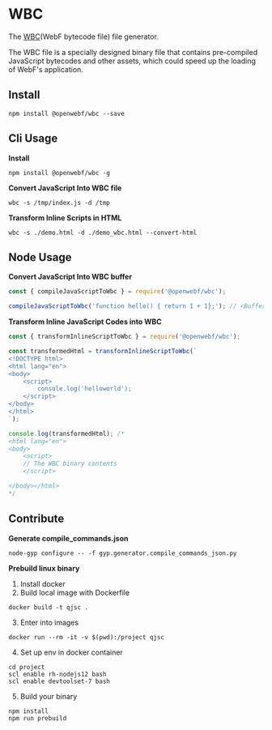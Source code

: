 # WBC

The [WBC](https://github.com/openwebf/rfc/blob/main/working/wbc1.en-US.md)(WebF bytecode file) file generator.

The WBC file is a specially designed binary file that contains pre-compiled JavaScript bytecodes and other assets, which could speed up the loading of WebF's application.

## Install

```
npm install @openwebf/wbc --save
```

## Cli Usage

**Install**
```
npm install @openwebf/wbc -g
```

**Convert JavaScript Into WBC file**

```
wbc -s /tmp/index.js -d /tmp
```

**Transform Inline Scripts in HTML**

```
wbc -s ./demo.html -d ./demo_wbc.html --convert-html
```

## Node Usage

**Convert JavaScript Into WBC buffer**

```javascript
const { compileJavaScriptToWbc } = require('@openwebf/wbc');

compileJavaScriptToWbc('function hello() { return 1 + 1};'); // <Buffer ...> the WBC bytes
```

**Transform Inline JavaScript Codes into WBC**

```javascript
const { transformInlineScriptToWbc } = require('@openwebf/wbc');

const transformedHtml = transformInlineScriptToWbc(`
<!DOCTYPE html>
<html lang="en">
<body>
    <script>
        console.log('helloworld');
    </script>
</body>
</html>
`); 

console.log(transformedHtml); /*
<html lang="en">
<body>
    <script>
    // The WBC binary contents
    </script>

</body></html>
*/

```

## Contribute

**Generate compile_commands.json**

```
node-gyp configure -- -f gyp.generator.compile_commands_json.py
```

**Prebuild linux binary**

1. Install docker
2. Build local image with Dockerfile
  ```
  docker build -t qjsc .
  ```
3. Enter into images
  ```
  docker run --rm -it -v $(pwd):/project qjsc
  ```
4. Set up env in docker container
  ```
  cd project
  scl enable rh-nodejs12 bash
  scl enable devtoolset-7 bash
  ```
5. Build your binary
  ```
  npm install
  npm run prebuild
  ```
